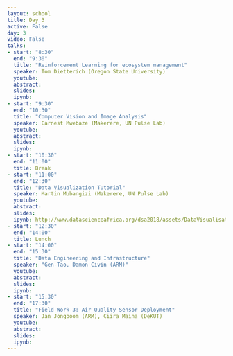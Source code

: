 ```yaml
---
layout: school
title: Day 3
active: False
day: 3
video: False
talks:
- start: "8:30"
  end: "9:30"
  title: "Reinforcement Learning for ecosystem management"
  speaker: Tom Dietterich (Oregon State University)
  youtube:
  abstract:
  slides:
  ipynb:
- start: "9:30"
  end: "10:30"
  title: "Computer Vision and Image Analysis"
  speaker: Earnest Mwebaze (Makerere, UN Pulse Lab)
  youtube:
  abstract:
  slides:
  ipynb:
- start: "10:30"
  end: "11:00"
  title: Break
- start: "11:00"
  end: "12:30"
  title: "Data Visualization Tutorial"
  speaker: Martin Mubangizi (Makerere, UN Pulse Lab)
  youtube:
  abstract:
  slides:
  ipynb: http://www.datascienceafrica.org/dsa2018/assets/DataVisualisationDSA2018.zip
- start: "12:30"
  end: "14:00"
  title: Lunch
- start: "14:00"
  end: "15:30"
  title: "Data Engineering and Infrastructure"
  speaker: "Gen-Tao, Damon Civin (ARM)"
  youtube:
  abstract:
  slides:
  ipynb:
- start: "15:30"
  end: "17:30"
  title: "Field Work 3: Air Quality Sensor Deployment"
  speaker: Jan Jongboom (ARM), Ciira Maina (DeKUT)
  youtube:
  abstract:
  slides:
  ipynb:
---
```


<!-- <h4> Summer School Day 3 </h4> -->
